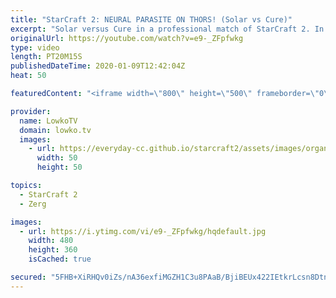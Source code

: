 ```yaml
---
title: "StarCraft 2: NEURAL PARASITE ON THORS! (Solar vs Cure)"
excerpt: "Solar versus Cure in a professional match of StarCraft 2. In this game Cure decides to play Terran Mech, a playstyle he usually doesn't play as much as Terran Bio. Solar decides to counter all the Thors with a huge amount of Brood Lords and Infestors with Neural Parasite. After Brood Lord Infestor got"
originalUrl: https://youtube.com/watch?v=e9-_ZFpfwkg
type: video
length: PT20M15S
publishedDateTime: 2020-01-09T12:42:04Z
heat: 50

featuredContent: "<iframe width=\"800\" height=\"500\" frameborder=\"0\" src=\"https://www.youtube.com/embed/e9-_ZFpfwkg\" allow=\"accelerometer; autoplay; encrypted-media; gyroscope; picture-in-picture\" allowfullscreen></iframe>"

provider:
  name: LowkoTV
  domain: lowko.tv
  images:
    - url: https://everyday-cc.github.io/starcraft2/assets/images/organizations/lowko.tv-50x50.jpg
      width: 50
      height: 50

topics:
  - StarCraft 2
  - Zerg

images:
  - url: https://i.ytimg.com/vi/e9-_ZFpfwkg/hqdefault.jpg
    width: 480
    height: 360
    isCached: true

secured: "5FHB+XiRHQv0iZs/nA36exfiMGZH1C3u8PAaB/BjiBEUx422IEtkrLcsn8Dtn4VlYErpELIQY0lWHmXD/sF93gR+wSBXTu6QAqg3L++VRT3khJDG4MgSt6cJq5S+x/gfyWX4bYTH7pouWj1lGCy5XQSK+6xqd1AD6E3ANZ6rpytoY2Akx/tNYJzHAzOt6+q6ePvpG/RQXMW8AvNO5GtE3/a4P0rlgB5DA5CUz2Ue54cIYjU0wo67L/eKLxqMchhB4ByF//Vwn3VxTqILWc5bZzdXLPvOWH/KsokxSolE+u1nxMJuQdd9t9OGL/GF4pScIu/GpxakfmYmajNEScSkQH0IxWT/FsnOCtw9E9k2GP0SPvrnDeO96kkVVAalW7gHLzd7nUXP+EW6Zjni+WMv0nutt39JfeKIizShRIxbhog=;XLKMBeo9cgA//D1hAf8YcA=="
---
```


